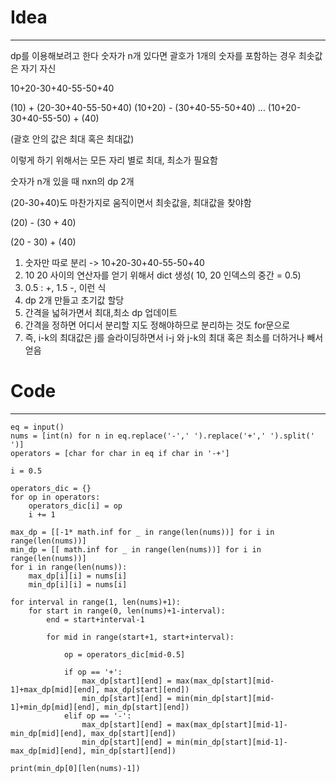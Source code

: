 # Idea
----
dp를 이용해보려고 한다
숫자가 n개 있다면
괄호가 1개의 숫자를 포함하는 경우 최솟값은 자기 자신


10+20-30+40-55-50+40

(10) + (20-30+40-55-50+40)
(10+20) - (30+40-55-50+40)
...
(10+20-30+40-55-50) + (40)

(괄호 안의 값은 최대 혹은 최대값)

이렇게 하기 위해서는 모든 자리 별로 최대, 최소가 필요함

숫자가 n개 있을 때
nxn의 dp 2개

(20-30+40)도 마찬가지로 움직이면서 최솟값을, 최대값을 찾야함

(20) - (30 + 40)

(20 - 30) + (40)

1. 숫자만 따로 분리 -> 10+20-30+40-55-50+40
2. 10 20 사이의 연산자를 얻기 위해서 dict 생성( 10, 20 인덱스의 중간 = 0.5)
3. 0.5 : +, 1.5 -, 이런 식
4. dp 2개 만들고 초기값 할당
5. 간격을 넓혀가면서 최대,최소 dp 업데이트
6. 간격을 정하면 어디서 분리할 지도 정해야하므로 분리하는 것도 for문으로
7. 즉, i-k의 최대값은 j를 슬라이딩하면서 i-j 와 j-k의 최대 혹은 최소를 더하거나 빼서 얻음
# Code
----
```
eq = input()
nums = [int(n) for n in eq.replace('-',' ').replace('+',' ').split(' ')]
operators = [char for char in eq if char in '-+']

i = 0.5

operators_dic = {}
for op in operators:
    operators_dic[i] = op
    i += 1

max_dp = [[-1* math.inf for _ in range(len(nums))] for i in range(len(nums))]
min_dp = [[ math.inf for _ in range(len(nums))] for i in range(len(nums))]
for i in range(len(nums)):
    max_dp[i][i] = nums[i]
    min_dp[i][i] = nums[i]

for interval in range(1, len(nums)+1):
    for start in range(0, len(nums)+1-interval):
        end = start+interval-1
        
        for mid in range(start+1, start+interval):
            
            op = operators_dic[mid-0.5]
            
            if op == '+':
                max_dp[start][end] = max(max_dp[start][mid-1]+max_dp[mid][end], max_dp[start][end])
                min_dp[start][end] = min(min_dp[start][mid-1]+min_dp[mid][end], min_dp[start][end])
            elif op == '-':
                max_dp[start][end] = max(max_dp[start][mid-1]-min_dp[mid][end], max_dp[start][end])
                min_dp[start][end] = min(min_dp[start][mid-1]-max_dp[mid][end], min_dp[start][end])

print(min_dp[0][len(nums)-1])
    
